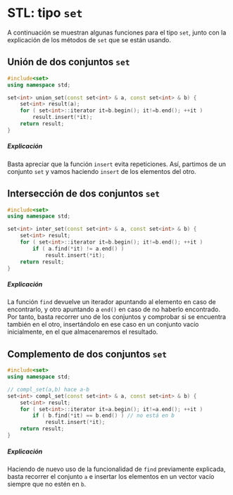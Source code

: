# STL: tipo `set`

A continuación se muestran algunas funciones para el tipo `set`, junto con la explicación de los métodos de `set` que se están usando.



## Unión de dos conjuntos `set`

```c++
#include<set>
using namespace std;

set<int> union_set(const set<int> & a, const set<int> & b) {
	set<int> result(a);
	for ( set<int>::iterator it=b.begin(); it!=b.end(); ++it )
		result.insert(*it);
	return result;
}
```

##### Explicación

Basta apreciar que la función `insert` evita repeticiones. Así, partimos de un conjunto `set` y vamos haciendo `insert` de los elementos del otro.



## Intersección de dos conjuntos `set`

```c++
#include<set>
using namespace std;

set<int> inter_set(const set<int> & a, const set<int> & b) {
	set<int> result;
	for ( set<int>::iterator it=b.begin(); it!=b.end(); ++it )
		if ( a.find(*it) != a.end() )
			result.insert(*it);
	return result;
}
```

##### Explicación

La función `find` devuelve un iterador apuntando al elemento en caso de encontrarlo, y otro apuntando a `end()` en caso de no haberlo encontrado. Por tanto, basta recorrer uno de los conjuntos y comprobar si se encuentra también en el otro, insertándolo en ese caso en un conjunto vacío inicialmente, en el que almacenaremos el resultado.



## Complemento de dos conjuntos `set`

```c++
#include<set>
using namespace std;

// compl_set(a,b) hace a-b
set<int> compl_set(const set<int> & a, const set<int> & b) {
	set<int> result;
	for ( set<int>::iterator it=a.begin(); it!=a.end(); ++it )
		if ( b.find(*it) == b.end() ) // no está en b
			result.insert(*it);
	return result;
}
```

##### Explicación

Haciendo de nuevo uso de la funcionalidad de `find` previamente explicada, basta recorrer el conjunto `a` e insertar los elementos en un vector vacío siempre que no estén en `b`.
